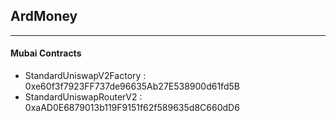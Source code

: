 ## ArdMoney
---

#### Mubai Contracts
  - StandardUniswapV2Factory : 0xe60f3f7923FF737de96635Ab27E538900d61fd5B
  - StandardUniswapRouterV2 : 0xaAD0E6879013b119F9151f62f589635d8C660dD6
